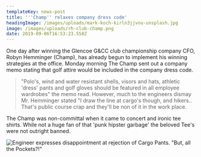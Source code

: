 ```yaml
---
templateKey: news-post
title: '''Champ'' relaxes company dress code'
headingImage: /images/uploads/mark-koch-kirln3jjvnu-unsplash.jpg
image: /images/uploads/rh-club-champ.png
date: 2019-09-06T16:53:23.558Z
---
```

One day after winning the Glencoe G&CC club championship company CFO, Robyn Hemminger (Champ), has already begun to implement his winning strategies at the office.  Monday morning The Champ sent out a company memo stating that golf attire would be included in the company dress code.

> "Polo's, wind and water resistant shells, visors and hats, athletic 'dress' pants and golf gloves should be featured in all employee wardrobes" the memo read.  However, much to the engineers dismay Mr. Hemminger stated "I draw the line at cargo's though, and hikers..  That's public course crap and they'll be non of it in the work place.

The Champ was non-committal when it came to concert and ironic tee shirts.  While not a huge fan of that 'punk hipster garbage' the beloved Tee's were not outright banned.

![Engineer expresses disappointment at rejection of Cargo Pants.  "But, all the Pockets?!"](/images/uploads/img_1988.jpg "Engineer expresses disappointment at rejection of Cargo Pants.  \"But, all the Pockets?!\"")
